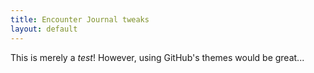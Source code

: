 ```yaml
---
title: Encounter Journal tweaks
layout: default
---
```


This is merely a *test*!
However, using GitHub's themes would be great...
